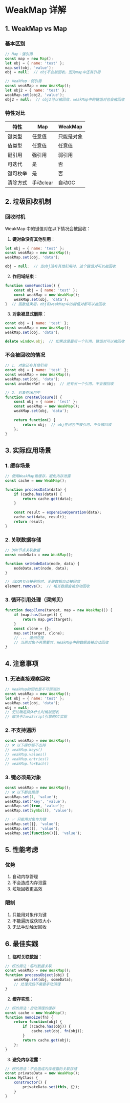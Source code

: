 # WeakMap 详解

## 1. WeakMap vs Map

### 基本区别
```javascript
// Map：强引用
const map = new Map();
let obj = { name: 'test' };
map.set(obj, 'value');
obj = null;  // obj不会被回收，因为map中还有引用

// WeakMap：弱引用
const weakMap = new WeakMap();
let obj2 = { name: 'test' };
weakMap.set(obj2, 'value');
obj2 = null;  // obj2可以被回收，weakMap中的键值对也会被回收
```

### 特性对比
| 特性 | Map | WeakMap |
|------|-----|----------|
| 键类型 | 任意值 | 只能是对象 |
| 值类型 | 任意值 | 任意值 |
| 键引用 | 强引用 | 弱引用 |
| 可迭代 | 是 | 否 |
| 键可枚举 | 是 | 否 |
| 清除方式 | 手动clear | 自动GC |

## 2. 垃圾回收机制

### 回收时机
WeakMap 中的键值对在以下情况会被回收：

1. **键对象没有其他引用**：
```javascript
let obj = { name: 'test' };
const weakMap = new WeakMap();
weakMap.set(obj, 'data');

obj = null;  // 当obj没有其他引用时，这个键值对可以被回收
```

2. **作用域结束**：
```javascript
function someFunction() {
    const obj = { name: 'test' };
    const weakMap = new WeakMap();
    weakMap.set(obj, 'data');
}  // 函数结束后，obj和weakMap中的键值对都可以被回收
```

3. **对象被显式删除**：
```javascript
const obj = { name: 'test' };
const weakMap = new WeakMap();
weakMap.set(obj, 'data');

delete window.obj;  // 如果这是最后一个引用，键值对可以被回收
```

### 不会被回收的情况
```javascript
// 1. 对象还有其他引用
const obj = { name: 'test' };
const weakMap = new WeakMap();
weakMap.set(obj, 'data');
const anotherRef = obj;  // 还有另一个引用，不会被回收

// 2. 对象在闭包中
function createClosure() {
    const obj = { name: 'test' };
    const weakMap = new WeakMap();
    weakMap.set(obj, 'data');
    
    return function() {
        return obj;  // obj在闭包中被引用，不会被回收
    };
}
```

## 3. 实际应用场景

### 1. 缓存场景
```javascript
// 使用WeakMap做缓存，避免内存泄露
const cache = new WeakMap();

function processData(data) {
    if (cache.has(data)) {
        return cache.get(data);
    }
    
    const result = expensiveOperation(data);
    cache.set(data, result);
    return result;
}
```

### 2. 关联数据存储
```javascript
// DOM节点关联数据
const nodeData = new WeakMap();

function setNodeData(node, data) {
    nodeData.set(node, data);
}

// 当DOM节点被删除时，关联数据自动被回收
element.remove();  // 相关数据会被自动回收
```

### 3. 循环引用处理（深拷贝）
```javascript
function deepClone(target, map = new WeakMap()) {
    if (map.has(target)) {
        return map.get(target);
    }
    const clone = {};
    map.set(target, clone);
    // ... 递归克隆
    // 当原对象不再需要时，WeakMap中的数据会被自动回收
}
```

## 4. 注意事项

### 1. 无法直接观察回收
```javascript
// WeakMap的回收是不可预测的
const weakMap = new WeakMap();
let obj = { name: 'test' };
weakMap.set(obj, 'data');
obj = null;
// 无法确定具体什么时候被回收
// 取决于JavaScript引擎的GC实现
```

### 2. 不支持遍历
```javascript
const weakMap = new WeakMap();
// ❌ 以下操作都不支持
// weakMap.keys()
// weakMap.values()
// weakMap.entries()
// weakMap.forEach()
```

### 3. 键必须是对象
```javascript
const weakMap = new WeakMap();
// ❌ 以下都会报错
weakMap.set(1, 'value');
weakMap.set('key', 'value');
weakMap.set(true, 'value');
weakMap.set(Symbol(), 'value');

// ✅ 只能用对象作为键
weakMap.set({}, 'value');
weakMap.set([], 'value');
weakMap.set(function(){}, 'value');
```

## 5. 性能考虑

### 优势
1. 自动内存管理
2. 不会造成内存泄露
3. 垃圾回收更高效

### 限制
1. 只能用对象作为键
2. 不能遍历或获取大小
3. 无法手动触发回收

## 6. 最佳实践

1. **临时关联数据**：
```javascript
// 好的用法：临时数据关联
const weakMap = new WeakMap();
function processObject(obj) {
    weakMap.set(obj, someData);
    // 处理完后不需要手动清理
}
```

2. **缓存实现**：
```javascript
// 好的用法：自动清理的缓存
const cache = new WeakMap();
function memoize(fn) {
    return function(obj) {
        if (!cache.has(obj)) {
            cache.set(obj, fn(obj));
        }
        return cache.get(obj);
    };
}
```

3. **避免内存泄露**：
```javascript
// 好的用法：不会造成内存泄露的关联存储
const privateData = new WeakMap();
class MyClass {
    constructor() {
        privateData.set(this, {});
    }
}
```
